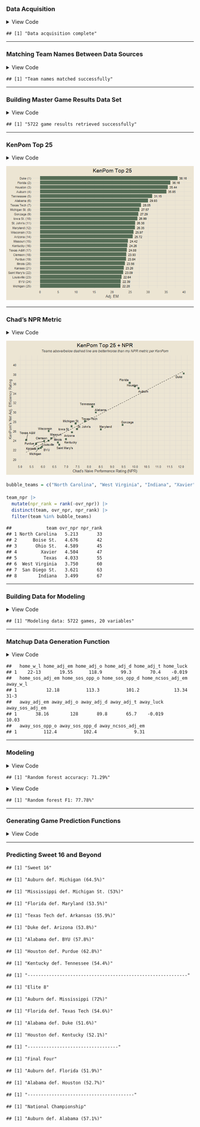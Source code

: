 
### Data Acquisition

<details>
<summary>
View Code
</summary>

``` r
my_cols = c(
  "rk", "team", "conf", "w_l", "adj_em", "adj_o", "adj_o_rk", "adj_d", "adj_d_rk",
  "adj_t","adj_t_rk", "luck", "luck_rk", "sos_adj_em", "sos_adj_em_rk", "sos_opp_o",
  "sos_opp_o_rk", "sos_opp_d", "sos_opp_d_rk", "ncsos_adj_em", "ncsos_adj_em_rk"
)

get_kenpom = function() {
  url = "https://kenpom.com/"
  webpage = read_html(url)
  tbl = (webpage |> html_nodes(css = "#data-area") |> html_table())[[1]]
  
  df = tbl |>
    setNames(my_cols) |>
    filter(rk != "Rk" & rk != "") |>
    mutate(rk = as.integer(rk), adj_em = as.numeric(adj_em), adj_o = as.numeric(adj_o),
           adj_o_rk = as.integer(adj_o_rk), adj_d = as.numeric(adj_d), adj_d_rk = as.integer(adj_d_rk),
           adj_t = as.numeric(adj_t), adj_t_rk = as.integer(adj_t_rk), luck = as.numeric(luck),
           luck_rk = as.integer(luck_rk), sos_adj_em = as.numeric(sos_adj_em),
           sos_adj_em_rk = as.integer(sos_adj_em_rk), sos_opp_o = as.numeric(sos_opp_o),
           sos_opp_o_rk = as.integer(sos_opp_o_rk), sos_opp_d = as.numeric(sos_opp_d),
           sos_opp_d_rk = as.integer(sos_opp_d_rk), ncsos_adj_em = as.numeric(ncsos_adj_em),
           ncsos_adj_em_rk = as.integer(ncsos_adj_em_rk))
  
  return(df)
}

# kp_raw = get_kenpom() |>
#   mutate(team = trimws(str_remove_all(team, "\\d+")))

kpr = suppressMessages(read_excel("kenpom_raw.xlsx"))

kp_raw = kpr |>
    setNames(my_cols) |>
    filter(rk != "Rk" & rk != "") |>
    mutate(rk = as.integer(rk), adj_em = as.numeric(adj_em), adj_o = as.numeric(adj_o),
           adj_o_rk = as.integer(adj_o_rk), adj_d = as.numeric(adj_d), adj_d_rk = as.integer(adj_d_rk),
           adj_t = as.numeric(adj_t), adj_t_rk = as.integer(adj_t_rk), luck = as.numeric(luck),
           luck_rk = as.integer(luck_rk), sos_adj_em = as.numeric(sos_adj_em),
           sos_adj_em_rk = as.integer(sos_adj_em_rk), sos_opp_o = as.numeric(sos_opp_o),
           sos_opp_o_rk = as.integer(sos_opp_o_rk), sos_opp_d = as.numeric(sos_opp_d),
           sos_opp_d_rk = as.integer(sos_opp_d_rk), ncsos_adj_em = as.numeric(ncsos_adj_em),
           ncsos_adj_em_rk = as.integer(ncsos_adj_em_rk)) |>
  mutate(team = str_trim(str_remove_all(team, "\\d+")))

games_raw = cbd_torvik_game_box(year = 2025)
print("Data acquisition complete")
```

</details>

    ## [1] "Data acquisition complete"

------------------------------------------------------------------------

### Matching Team Names Between Data Sources

<details>
<summary>
View Code
</summary>

``` r
kp_teams = sort(unique(kp_raw$team))

torvik_teams = games_raw |>
  count(team) |>
  filter(n >= 20) |>
  pull(team)

matched_teams = intersect(kp_teams, torvik_teams)
unmatched_teams = kp_teams[!kp_teams %in% matched_teams]

kp = kp_raw |>
  mutate(team = case_when(team == "CSUN" ~ "Cal St. Northridge",
                          team == "Kansas City" ~ "UMKC",
                          team == "McNeese" ~ "McNeese St.",
                          team == "Nicholls" ~ "Nicholls St.",
                          team == "SIUE" ~ "SIU Edwardsville",
                          team == "Southeast Missouri" ~ "Southeast Missouri St.",
                          team == "East Texas A&M" ~ "Texas A&M Commerce",
                          T ~ team))

if (length(intersect(kp$team, torvik_teams)) == length(torvik_teams)) {
  print("Team names matched successfully")
} else {
  print("Team names not matched")
}
```

</details>

    ## [1] "Team names matched successfully"

------------------------------------------------------------------------

### Building Master Game Results Data Set

<details>
<summary>
View Code
</summary>

``` r
valid_game_ids = games_raw |>
  filter(team %in% torvik_teams) |>
  count(game_id) |>
  filter(n == 2) |>
  pull(game_id)

get_home_team = function(gid) {
  teams = games_raw |>
    filter(game_id == gid) |>
    pull(team)
  
  loc1 = str_locate(gid, teams[1])[1]
  loc2 = str_locate(gid, teams[2])[1]
  
  if (loc1 < loc2) {
    return(teams[2])
  } else {
    return(teams[1])
  }
}

get_away_team = function(gid) {
  teams = games_raw |>
    filter(game_id == gid) |>
    pull(team)
  
  loc1 = str_locate(gid, teams[1])[1]
  loc2 = str_locate(gid, teams[2])[1]
  
  if (loc1 < loc2) {
    return(teams[1])
  } else {
    return(teams[2])
  }
}

home_away_teams = data.frame(game_id = valid_game_ids) |>
  mutate(home_team = sapply(game_id, get_home_team),
         away_team = sapply(game_id, get_away_team))

team_game_pts_scored = games_raw |>
  distinct(game_id, team, pts)

game_results = home_away_teams |>
  inner_join(games_raw |>
  distinct(game_id, date), by = "game_id") |>
  select(game_id, date, home_team, away_team) |>
  inner_join(team_game_pts_scored, by = c("game_id", "home_team" = "team")) |>
  rename(home_score = pts) |>
  inner_join(team_game_pts_scored, by = c("game_id", "away_team" = "team")) |>
  rename(away_score = pts) |>
  mutate(win_team = ifelse(home_score > away_score, home_team, away_team),
         lose_team = ifelse(home_score > away_score, away_team, home_team),
         win_score = ifelse(home_score > away_score, home_score, away_score),
         lose_score = ifelse(home_score > away_score, away_score, home_score))

sprintf("%s game results retrieved successfully", nrow(game_results))
```

</details>

    ## [1] "5722 game results retrieved successfully"

------------------------------------------------------------------------

### KenPom Top 25

<details>
<summary>
View Code
</summary>

``` r
better_date = function(date) {
  return(paste0(month(date, label = T, abbr = F), " ", day(date), ", ", year(date)))
}

fig_data = kp |>
  slice_max(adj_em, n = 25, with_ties = F) |>
  mutate(team = paste0(team, " (", rk, ")"))

fig_data |>
  ggplot(aes(reorder(team, adj_em), adj_em)) +
  geom_col(fill = "#556d56") +
  geom_text(aes(label = adj_em), size = 3, hjust = -0.25) +
  coord_flip(ylim = c(0, max(fig_data$adj_em) * 1.05)) +
  scale_y_continuous(breaks = seq(0, 50, by = 5)) +
  labs(x = NULL, y = "Adj. EM",
       title = "KenPom Top 25")
```

</details>

![](README_files/figure-gfm/unnamed-chunk-6-1.png)<!-- -->

------------------------------------------------------------------------

### Chad’s NPR Metric

<details>
<summary>
View Code
</summary>

``` r
get_team_off_ppg = function(tm) {
  home = game_results |> filter(home_team == tm) |> pull(home_score)
  away = game_results |> filter(away_team == tm) |> pull(away_score)
  return(round(mean(c(home, away)), 3))
}

get_team_def_ppg = function(tm) {
  home = game_results |> filter(home_team == tm) |> pull(away_score)
  away = game_results |> filter(away_team == tm) |> pull(home_score)
  return(round(mean(c(home, away)), 3))
}

all_teams = sort(unique(c(game_results$home_team, game_results$away_team)))

team_ppg = data.frame(team = all_teams) |>
  mutate(off_ppg = sapply(team, get_team_off_ppg),
         def_ppg = sapply(team, get_team_def_ppg))

npr_results = game_results |>
  inner_join(team_ppg, by = c("home_team" = "team")) |>
  rename(home_off_ppg = off_ppg, home_def_ppg = def_ppg) |>
  inner_join(team_ppg, by = c("away_team" = "team")) |>
  rename(away_off_ppg = off_ppg, away_def_ppg = def_ppg) |>
  mutate(home_exp = (home_off_ppg + away_def_ppg) / 2,
         away_exp = (away_off_ppg + home_def_ppg) / 2,
         home_off_npr = home_score - home_exp,
         home_def_npr = away_exp - away_score,
         away_off_npr = away_score - away_exp,
         away_def_npr = home_exp - home_score)

get_team_off_npr = function(tm) {
  home = npr_results |> filter(home_team == tm) |> pull(home_off_npr)
  away = npr_results |> filter(away_team == tm) |> pull(away_off_npr)
  return(round(mean(c(home, away)), 3))
}

get_team_def_npr = function(tm) {
  home = npr_results |> filter(home_team == tm) |> pull(home_def_npr)
  away = npr_results |> filter(away_team == tm) |> pull(away_def_npr)
  return(round(mean(c(home, away)), 3))
}

team_npr = data.frame(team = all_teams) |>
  mutate(off_npr = sapply(team, get_team_off_npr),
         def_npr = sapply(team, get_team_def_npr),
         ovr_npr = off_npr + def_npr) |>
  arrange(desc(ovr_npr))

inner_join(x = team_npr |> select(team, ovr_npr) |> mutate(npr_rk = rank(-ovr_npr)),
           y = kp |> select(team, kp_rank = rk, adj_em),
           by = "team") |>
  filter(kp_rank <= 25) |>
  ggplot(aes(ovr_npr, adj_em)) +
  geom_point(size = 2, col = "#556d56", shape = "square") +
  geom_line(stat = "smooth", method = "lm", formula = y ~ x, linetype = "dashed") +
  ggrepel::geom_text_repel(aes(label = team), size = 3, max.overlaps = 25) +
  scale_x_continuous(breaks = seq(0, 20, by = 0.5)) +
  scale_y_continuous(breaks = seq(0, 50, by = 2)) +
  labs(x = "Chad's Naive Performance Rating (NPR)", y = "KenPom's Net Adj. Efficiency Rating",
       title = "KenPom Top 25 + NPR", subtitle = "Teams above/below dashed line are better/worse than my NPR metric per KenPom")
```

</details>

![](README_files/figure-gfm/unnamed-chunk-7-1.png)<!-- -->

``` r
bubble_teams = c("North Carolina", "West Virginia", "Indiana", "Xavier", "Texas", "Ohio St.", "Boise St.", "San Diego St.")

team_npr |>
  mutate(npr_rank = rank(-ovr_npr)) |>
  distinct(team, ovr_npr, npr_rank) |>
  filter(team %in% bubble_teams)
```

    ##             team ovr_npr npr_rank
    ## 1 North Carolina   5.213       33
    ## 2      Boise St.   4.676       42
    ## 3       Ohio St.   4.589       45
    ## 4         Xavier   4.504       47
    ## 5          Texas   4.033       55
    ## 6  West Virginia   3.750       60
    ## 7  San Diego St.   3.621       63
    ## 8        Indiana   3.499       67

------------------------------------------------------------------------

### Building Data for Modeling

<details>
<summary>
View Code
</summary>

``` r
kp_refined = kp |>
  select(-contains("rk"), -conf)

kp_names = names(kp_refined)

home_kp = kp_refined |>
  setNames(paste0("home_", kp_names))

away_kp = kp_refined |>
  setNames(paste0("away_", kp_names))

modeling_results = game_results |>
  transmute(home_team, away_team,
            home_win = ifelse(win_team == home_team, 1, 0)) |>
  inner_join(home_kp, by = "home_team") |>
  inner_join(away_kp, by = "away_team") |>
  select(-c(home_team, away_team)) |>
  mutate(home_win = factor(home_win))

sprintf("Modeling data: %s games, %s variables", nrow(modeling_results), ncol(modeling_results) - 1)
```

</details>

    ## [1] "Modeling data: 5722 games, 20 variables"

------------------------------------------------------------------------

### Matchup Data Generation Function

<details>
<summary>
View Code
</summary>

``` r
# helper function to generate modeling data for a given matchup
generate_matchup_data = function(home_team, away_team) {
  return(data.frame(home_team = home_team, away_team = away_team) |>
    inner_join(home_kp, by = "home_team") |>
    inner_join(away_kp, by = "away_team") |>
    select(-c(home_team, away_team)))
}

# example output
generate_matchup_data(home_team = "North Carolina", away_team = "Duke")
```

</details>

    ##   home_w_l home_adj_em home_adj_o home_adj_d home_adj_t home_luck
    ## 1    22-13       19.55      118.9       99.3       70.4    -0.019
    ##   home_sos_adj_em home_sos_opp_o home_sos_opp_d home_ncsos_adj_em away_w_l
    ## 1           12.18          113.3          101.2             13.34     31-3
    ##   away_adj_em away_adj_o away_adj_d away_adj_t away_luck away_sos_adj_em
    ## 1       38.16        128       89.8       65.7    -0.019           10.03
    ##   away_sos_opp_o away_sos_opp_d away_ncsos_adj_em
    ## 1          112.4          102.4              9.31

------------------------------------------------------------------------

### Modeling

<details>
<summary>
View Code
</summary>

``` r
today_seed = as.numeric(str_remove_all(Sys.Date(), "-"))
set.seed(today_seed)
train_index = sample(nrow(modeling_results), 0.7 * nrow(modeling_results))
train_data = modeling_results[train_index, ]
test_data = modeling_results[-train_index, ]
rf_model = randomForest(home_win ~ ., data = train_data)
predictions = predict(rf_model, newdata = test_data)
accuracy = round(mean(predictions == test_data$home_win) * 100, 2)
sprintf("Random forest accuracy: %s%%", accuracy)
```

</details>

    ## [1] "Random forest accuracy: 71.29%"

<details>
<summary>
View Code
</summary>

``` r
conf_matrix = table(predictions, test_data$home_win)
precision = conf_matrix[2, 2] / sum(conf_matrix[, 2])
recall = conf_matrix[2, 2] / sum(conf_matrix[2, ])
f1_score = round(2 * precision * recall / (precision + recall) * 100, 2)
sprintf("Random forest F1: %s%%", f1_score)
```

</details>

    ## [1] "Random forest F1: 77.78%"

------------------------------------------------------------------------

### Generating Game Prediction Functions

<details>
<summary>
View Code
</summary>

``` r
make_game_prediction = function(home_team, away_team) {
  game_data = generate_matchup_data(home_team = home_team, away_team = away_team)
  home_win = predict(rf_model, game_data)[[1]]
  win_probs = predict(rf_model, game_data, type = "prob")
  if (home_win == 1) {
    return(sprintf("%s def. %s (%s%%)", home_team, away_team, win_probs[2] * 100))
  } else if (home_win == 0) {
    return(sprintf("%s def. %s (%s%%)", away_team, home_team, win_probs[1] * 100))
  }
}

neutral_predict = function(home_team, away_team) {
  if (home_team == "" & away_team == "") return("Select two teams to predict game outcome")
  if ((home_team == "" & away_team != "") | (home_team != "" & away_team == "")) {
    return("Select two teams to predcit game outcome")
  }
  if (home_team == away_team) return("Please select different teams")
  game_data = generate_matchup_data(home_team = home_team, away_team = away_team)
  other_data = generate_matchup_data(home_team = away_team, away_team = home_team)
  probs1 = predict(rf_model, game_data, type = "prob")[2]
  probs2 = predict(rf_model, other_data, type = "prob")[1]
  ovr = round(mean(c(probs1, probs2)) * 100, 1)
  if (ovr == 50) {
    return("Toss up")
  } else if (ovr > 50) {
    return(sprintf("%s def. %s (%s%%)", home_team, away_team, ovr))
  } else if (ovr < 50) {
    return(sprintf("%s def. %s (%s%%)", away_team, home_team, 100 - ovr))
  }
}
```

</details>

------------------------------------------------------------------------

### Predicting Sweet 16 and Beyond

    ## [1] "Sweet 16"

    ## [1] "Auburn def. Michigan (64.5%)"

    ## [1] "Mississippi def. Michigan St. (53%)"

    ## [1] "Florida def. Maryland (53.5%)"

    ## [1] "Texas Tech def. Arkansas (55.9%)"

    ## [1] "Duke def. Arizona (53.8%)"

    ## [1] "Alabama def. BYU (57.8%)"

    ## [1] "Houston def. Purdue (62.8%)"

    ## [1] "Kentucky def. Tennessee (54.4%)"

    ## [1] "------------------------------------------------------------"

    ## [1] "Elite 8"

    ## [1] "Auburn def. Mississippi (72%)"

    ## [1] "Florida def. Texas Tech (54.6%)"

    ## [1] "Alabama def. Duke (51.6%)"

    ## [1] "Houston def. Kentucky (52.1%)"

    ## [1] "----------------------------------"

    ## [1] "Final Four"

    ## [1] "Auburn def. Florida (51.9%)"

    ## [1] "Alabama def. Houston (52.7%)"

    ## [1] "----------------------------------------"

    ## [1] "National Championship"

    ## [1] "Auburn def. Alabama (57.1%)"
